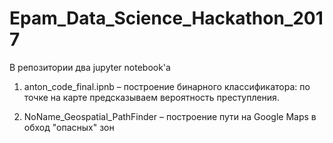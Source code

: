 # Epam_Data_Science_Hackathon_2017

В репозитории два jupyter notebook'а

1. anton_code_final.ipnb – построение бинарного классификатора: по точке на карте предсказываем вероятность преступления.

2. NoName_Geospatial_PathFinder – построение пути на Google Maps в обход "опасных" зон

